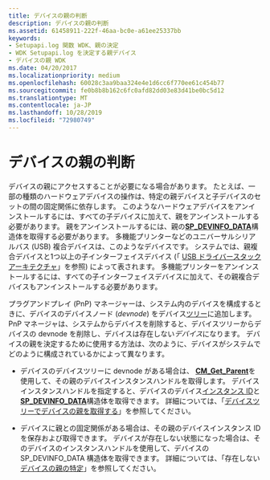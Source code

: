 ```yaml
---
title: デバイスの親の判断
description: デバイスの親の判断
ms.assetid: 61458911-222f-46aa-bc0e-a61ee25337bb
keywords:
- Setupapi.log 関数 WDK、親の決定
- WDK Setupapi.log を決定する親デバイス
- デバイスの親 WDK
ms.date: 04/20/2017
ms.localizationpriority: medium
ms.openlocfilehash: 60028c3aa9baa324e4e1d6cc6f770ee61c454b77
ms.sourcegitcommit: fe0b8b8b162c6fc0afd82dd03e83d41be0bc5d12
ms.translationtype: MT
ms.contentlocale: ja-JP
ms.lasthandoff: 10/28/2019
ms.locfileid: "72980749"
---
```

# <a name="determining-the-parent-of-a-device"></a>デバイスの親の判断





デバイスの親にアクセスすることが必要になる場合があります。 たとえば、一部の種類のハードウェアデバイスの操作は、特定の親デバイスと子デバイスのセットの間の固定関係に依存します。 このようなハードウェアデバイスをアンインストールするには、すべての子デバイスに加えて、親をアンインストールする必要があります。 親をアンインストールするには、親の[**SP_DEVINFO_DATA**](https://docs.microsoft.com/windows/desktop/api/setupapi/ns-setupapi-_sp_devinfo_data)構造体を取得する必要があります。 多機能プリンターなどのユニバーサルシリアルバス (USB) 複合デバイスは、このようなデバイスです。 システムでは、親複合デバイスと1つ以上の子インターフェイスデバイス (「 [USB ドライバースタックアーキテクチャ](https://docs.microsoft.com/windows-hardware/drivers/ddi/index)」を参照) によって表されます。 多機能プリンターをアンインストールするには、すべての子インターフェイスデバイスに加えて、その親複合デバイスもアンインストールする必要があります。

プラグアンドプレイ (PnP) マネージャーは、システム内のデバイスを構成するときに、デバイスのデバイスノード (*devnode*) をデバイス[ツリー](../kernel/device-tree.md)に追加します。 PnP マネージャは、システムからデバイスを削除すると、デバイスツリーからデバイスの devnode を削除し、デバイスは存在しない*デバイス*になります。  デバイスの親を決定するために使用する方法は、次のように、デバイスがシステムでどのように構成されているかによって異なります。

-   デバイスのデバイスツリーに devnode がある場合は、 [**CM_Get_Parent**](https://docs.microsoft.com/windows/desktop/api/cfgmgr32/nf-cfgmgr32-cm_get_parent)を使用して、その親のデバイスインスタンスハンドルを取得します。 デバイスインスタンスハンドルを指定すると、デバイスのデバイス[インスタンス ID](device-instance-ids.md)と[**SP_DEVINFO_DATA**](https://docs.microsoft.com/windows/desktop/api/setupapi/ns-setupapi-_sp_devinfo_data)構造体を取得できます。 詳細については、「[デバイスツリーでデバイスの親を取得する](obtaining-the-parent-of-a-device-in-the-device-tree.md)」を参照してください。

-   デバイスに親との固定関係がある場合は、その親のデバイスインスタンス ID を保存および取得できます。 デバイスが存在しない状態になった場合は、そのデバイスのインスタンスハンドルを使用して、デバイスの SP_DEVINFO_DATA 構造体を取得できます。 詳細については、「存在しない[デバイスの親の特定](determining-the-parent-of-a-nonpresent-device.md)」を参照してください。

 

 





